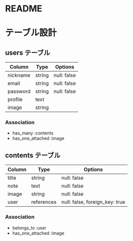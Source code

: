 # README

# テーブル設計


## users テーブル

| Column         | Type   | Options     |
| -------------- | ------ | ----------- |
| nickname       | string | null: false |
| email          | string | null: false |
| password       | string | null: false |
| profile        | text   |             |
| image          | string |             |

### Association

- has_many :contents
- has_one_attached :image


## contents テーブル

| Column | Type       | Options                        |
| ------ | ---------- | ------------------------------ |
| title  | string     | null: false                    |
| note   | text       | null: false                    |
| image  | string     | null: false                    |
| user   | references | null: false, foreign_key: true |

### Association

- belongs_to :user
- has_one_attached :image